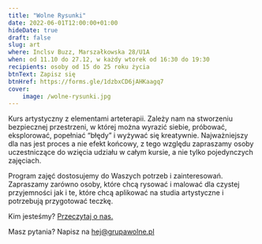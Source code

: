 ```yaml
---
title: "Wolne Rysunki"
date: 2022-06-01T12:00:00+01:00
hideDate: true
draft: false
slug: art
where: Inclsv Buzz, Marszałkowska 28/U1A
when: od 11.10 do 27.12, w każdy wtorek od 16:30 do 19:30
recipients: osoby od 15 do 25 roku życia
btnText: Zapisz się
btnHref: https://forms.gle/1dzbxCD6jAHKaagq7
cover:
    image: /wolne-rysunki.jpg
---
```


Kurs artystyczny z elementami arteterapii. Zależy nam na stworzeniu bezpiecznej przestrzeni, w której można wyrazić siebie, próbować, eksplorować, popełniać “błędy” i wyżywać się kreatywnie. Najważniejszy dla nas jest proces a nie efekt końcowy, z tego względu zapraszamy osoby uczestniczące do wzięcia udziału w całym kursie, a nie tylko pojedynczych zajęciach. 

Program zajęć dostosujemy do Waszych potrzeb i zainteresowań. Zapraszamy zarówno osoby, które chcą rysować i malować dla czystej przyjemności jak i te, które chcą aplikować na studia artystyczne i potrzebują przygotować teczkę. 

Kim jesteśmy? [Przeczytaj o nas.](/o-nas)

Masz pytania? Napisz na hej@grupawolne.pl

